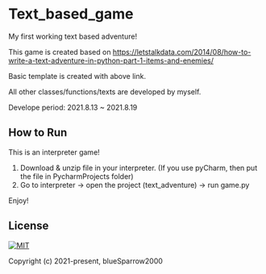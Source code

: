 # Text_based_game
My first working text based adventure! 


This game is created based on https://letstalkdata.com/2014/08/how-to-write-a-text-adventure-in-python-part-1-items-and-enemies/


Basic template is created with above link.


All other classes/functions/texts are developed by myself.


Develope period: 2021.8.13 ~ 2021.8.19

## How to Run


This is an interpreter game!


1. Download & unzip file in your interpreter. (If you use pyCharm, then put the file in PycharmProjects folder)
2. Go to interpreter -> open the project (text_adventure) -> run game.py


Enjoy!


## License
[![MIT](https://img.shields.io/cocoapods/l/AFNetworking.svg?style=style&label=License&maxAge=2592000)](../master/LICENSE)

Copyright (c) 2021-present, blueSparrow2000
